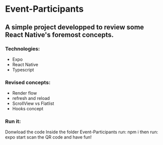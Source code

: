 # Event-Participants

## A simple project developped to review some React Native's foremost concepts.

### Technologies:

- Expo
- React Native
- Typescript

### Revised concepts:

- Render flow
- refresh and reload
- ScrollView vs Flatlist
- Hooks concept

### Run it:

Donwload the code
Inside the folder Event-Participants run:
npm i
then run:
expo start
scan the QR code and have fun!
